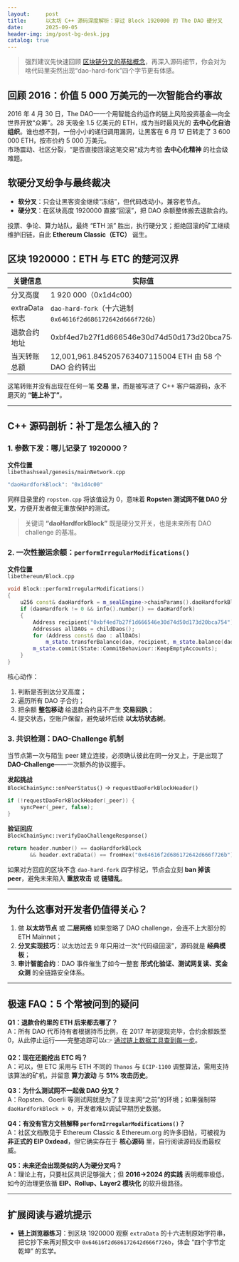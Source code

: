 ```yaml
---
layout:     post
title:      以太坊 C++ 源码深度解析：穿过 Block 1920000 的 The DAO 硬分叉
date:       2025-09-05
header-img: img/post-bg-desk.jpg
catalog: true
---
```


> 强烈建议先快速回顾 [区块链分叉的基础概念](https://okxdog.com/)，再深入源码细节，你会对为啥代码里突然出现“dao-hard-fork”四个字节更有体感。

## 回顾 2016：价值 5 000 万美元的一次智能合约事故  
2016 年 4 月 30 日，The DAO—一个用智能合约运作的链上风险投资基金—向全世界开放“众筹”。28 天吸金 1.5 亿美元的 ETH，成为当时最风光的 **去中心化自治组织**。谁也想不到，一份小小的递归调用漏洞，让黑客在 6 月 17 日转走了 3 600 000 ETH，按市价约 5 000 万美元。  
市场震动、社区分裂，“是否直接回滚这笔交易”成为考验 **去中心化精神** 的社会级难题。

## 软硬分叉纷争与最终裁决  
- **软分叉**：只会让黑客资金继续“冻结”，但代码改动小，兼容老节点。  
- **硬分叉**：在区块高度 1920000 直接“回滚”，把 DAO 余额整体搬去退款合约。  

投票、争论、算力站队，最终 “ETH 派” 胜出，执行硬分叉；拒绝回滚的矿工继续维护旧链，自此 **Ethereum Classic（ETC）** 诞生。

## 区块 1920000：ETH 与 ETC 的楚河汉界  

| 关键信息           | 实际值                                               |
|------------------|----------------------------------------------------|
| 分叉高度           | 1 920 000（0x1d4c00）                               |
| extraData 标志    | `dao-hard-fork`（十六进制 `0x64616f2d686172642d666f726b`） |
| 退款合约地址         | 0xbf4ed7b27f1d666546e30d74d50d173d20bca754         |
| 当天转账总额         | 12,001,961.845205763407115004 ETH 由 58 个 DAO 合约转出      |

这笔转账并没有出现在任何一笔 **交易** 里，而是被写进了 C++ 客户端源码，永不磨灭的 **“链上补丁”**。

---

## C++ 源码剖析：补丁是怎么植入的？

### 1. 参数下发：哪儿记录了 1920000？  

**文件位置**  
`libethashseal/genesis/mainNetwork.cpp`

```cpp
"daoHardforkBlock": "0x1d4c00"
```

同样目录里的 `ropsten.cpp` 将该值设为 0，意味着 **Ropsten 测试网不做 DAO 分叉**，方便开发者做无重放保护的测试。

> 关键词 **“daoHardforkBlock”** 既是硬分叉开关，也是未来所有 DAO challenge 的基准。

### 2. 一次性搬运余额：`performIrregularModifications()`  

**文件位置**  
`libethereum/Block.cpp`

```cpp
void Block::performIrregularModifications()
{
    u256 const& daoHardfork = m_sealEngine->chainParams().daoHardforkBlock;
    if (daoHardfork != 0 && info().number() == daoHardfork)
    {
        Address recipient("0xbf4ed7b27f1d666546e30d74d50d173d20bca754");
        Addresses allDAOs = childDaos();
        for (Address const& dao : allDAOs)
            m_state.transferBalance(dao, recipient, m_state.balance(dao));
        m_state.commit(State::CommitBehaviour::KeepEmptyAccounts);
    }
}
```

核心动作：  
1. 判断是否到达分叉高度；  
2. 遍历所有 DAO 子合约；  
3. 把余额 **整包移动** 给退款合约且不产生 **交易回执**；  
4. 提交状态，空账户保留，避免破坏后续 **以太坊状态树**。

### 3. 共识检测：DAO-Challenge 机制  
当节点第一次与陌生 peer 建立连接，必须确认彼此在同一分叉上，于是出现了 **DAO-Challenge**——一次额外的协议握手。

**发起挑战**  
`BlockChainSync::onPeerStatus()` → `requestDaoForkBlockHeader()`

```cpp
if (!requestDaoForkBlockHeader(_peer)) {
    syncPeer(_peer, false);
}
```

**验证回应**  
`BlockChainSync::verifyDaoChallengeResponse()`

```cpp
return header.number() == daoHardforkBlock
       && header.extraData() == fromHex("0x64616f2d686172642d666f726b");
```

如果对方回应的区块不含 `dao-hard-fork` 四字标记，节点会立刻 **ban 掉该 peer**，避免未来陷入 **重放攻击** 或 **链错乱**。

---

## 为什么这事对开发者仍值得关心？

1. 做 **以太坊节点** 或 **二层网络** 如果忽略了 DAO challenge，会连不上大部分的 ETH Mainnet；  
2. **分叉实现技巧**：以太坊过去 9 年只用过一次“代码级回滚”，源码就是 **经典模板**；  
3. **审计智能合约**：DAO 事件催生了如今一整套 **形式化验证、测试网复读、奖金众测** 的全链路安全体系。

---

## 极速 FAQ：5 个常被问到的疑问

**Q1：退款合约里的 ETH 后来都去哪了？**  
A：所有 DAO 代币持有者根据持币比例，在 2017 年初提现完毕，合约余额跌至 0，从此停止运行——完整追踪可以👉 [通过链上数据工具查到每一步](https://okxdog.com/)。

**Q2：现在还能挖出 ETC 吗？**  
A：可以，但 ETC 采用与 ETH 不同的 `Thanos` 与 `ECIP-1100` 调整算法，需用支持该算法的矿机，并留意 **算力波动** 与 **51% 攻击历史**。

**Q3：为什么测试网不一起做 DAO 分叉？**  
A：Ropsten、Goerli 等测试网就是为了复现主网“之前”的环境；如果强制带 `daoHardforkBlock > 0`，开发者难以调试早期历史数据。

**Q4：有没有官方文档解释 `performIrregularModifications()`？**  
A：社区文档散见于 Ethereum Classic & Ethereum.org 的许多旧帖，可被视为 **非正式的 EIP 0xdead**，但它确实存在于 **核心源码** 里，自行阅读源码反而最权威。

**Q5：未来还会出现类似的人为硬分叉吗？**  
A：理论上有，只要社区共识足够强大；但 **2016→2024 的实践** 表明概率极低，如今的治理更依循 **EIP、Rollup、Layer2 模块化** 的软升级路径。

---

## 扩展阅读与避坑提示

- **链上浏览器练习**：到区块 1920000 观察 `extraData` 的十六进制原始字符串，把它抄下来再对照文中 `0x64616f2d686172642d666f726b`，体会 “四个字节定乾坤” 的玄学。